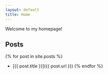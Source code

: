 ```yaml
---
layout: default
title: Home
---
```


Welcome to my homepage!

## Posts
{% for post in site.posts %}
* [{{ post.title }}]({{ post.url }})
{% endfor %}
